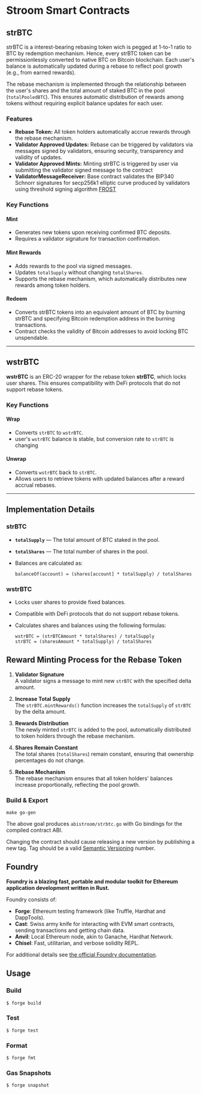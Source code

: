# Stroom Smart Contracts

## strBTC

strBTC is a interest-bearing rebasing token wich is pegged at 1-to-1 ratio to BTC by redemption mechanism. Hence, every strBTC token can be permissionlessly converted to native BTC on Bitcoin blockchain. Each user's balance is automatically updated during a rebase to reflect pool growth (e.g., from earned rewards).

The rebase mechanism is implemented through the relationship between the user's shares and the total amount of staked BTC in the pool (`totalPooledBTC`). This ensures automatic distribution of rewards among tokens without requiring explicit balance updates for each user.

### Features

- **Rebase Token:** All token holders automatically accrue rewards through the rebase mechanism.
- **Validator Approved Updates:** Rebase can be triggered by validators via messages signed by validators, ensuring security, transparency and validity of updates.
- **Validator Approved Mints:** Minting strBTC is triggered by user via submitting the validator signed message to the contract
- **ValidatorMessageReceiver:** Base contract validates the BIP340 Schnorr signatures for secp256k1 elliptic curve produced by validators using threshold signing algorithm [FROST](https://www.cryptohopper.com/news/frost-flexible-round-optimized-schnorr-threshold-signatures-4820)

### Key Functions

#### Mint

- Generates new tokens upon receiving confirmed BTC deposits.
- Requires a validator signature for transaction confirmation.

#### Mint Rewards

- Adds rewards to the pool via signed messages.
- Updates `totalSupply` without changing `totalShares`.
- Supports the rebase mechanism, which automatically distributes new rewards among token holders.

#### Redeem

- Converts strBTC tokens into an equivalent amount of BTC by burning strBTC and specifying Bitcoin redemption address in the burning transactions.
- Contract checks the validity of Bitcoin addresses to avoid locking BTC unspendable.

---

## wstrBTC

**wstrBTC** is an ERC-20 wrapper for the rebase token **strBTC**, which locks user shares. This ensures compatibility with DeFi protocols that do not support rebase tokens.

### Key Functions

#### Wrap

- Converts `strBTC` to `wstrBTC`.
- user's `wstrBTC` balance is stable, but conversion rate to `strBTC` is changing

#### Unwrap

- Converts `wstrBTC` back to `strBTC`.
- Allows users to retrieve tokens with updated balances after a reward accrual rebases.

---

## Implementation Details

### strBTC

- **`totalSupply`** — The total amount of BTC staked in the pool.
- **`totalShares`** — The total number of shares in the pool.
- Balances are calculated as:

    ```solidity
    balanceOf(account) = (shares[account] * totalSupply) / totalShares
    ```

### wstrBTC

- Locks user shares to provide fixed balances.
- Compatible with DeFi protocols that do not support rebase tokens.
- Calculates shares and balances using the following formulas:

    ```solidity
    wstrBTC = (strBTCAmount * totalShares) / totalSupply
    strBTC = (sharesAmount * totalSupply) / totalShares
    ```

## Reward Minting Process for the Rebase Token

1. **Validator Signature**  
   A validator signs a message to mint new `strBTC` with the specified delta amount.

2. **Increase Total Supply**  
   The `strBTC.mintRewards()` function increases the `totalSupply` of `strBTC` by the delta amount.

3. **Rewards Distribution**  
   The newly minted `strBTC` is added to the pool, automatically distributed to token holders through the rebase mechanism.

4. **Shares Remain Constant**  
   The total shares (`totalShares`) remain constant, ensuring that ownership percentages do not change.

5. **Rebase Mechanism**  
   The rebase mechanism ensures that all token holders' balances increase proportionally, reflecting the pool growth.


### Build & Export

```shell
make go-gen
```

The above goal produces `abistroom/strbtc.go` with Go bindings for the compiled contract ABI.

Changing the contract should cause releasing a new version by publishing a new tag.
Tag should be a valid [Semantic Versioning](https://semver.org/) number. 

## Foundry

**Foundry is a blazing fast, portable and modular toolkit for Ethereum application development written in Rust.**

Foundry consists of:

-   **Forge**: Ethereum testing framework (like Truffle, Hardhat and DappTools).
-   **Cast**: Swiss army knife for interacting with EVM smart contracts, sending transactions and getting chain data.
-   **Anvil**: Local Ethereum node, akin to Ganache, Hardhat Network.
-   **Chisel**: Fast, utilitarian, and verbose solidity REPL.

For additional details see [the official Foundry documentation](https://book.getfoundry.sh/).

## Usage

### Build

```shell
$ forge build
```

### Test

```shell
$ forge test
```

### Format

```shell
$ forge fmt
```

### Gas Snapshots

```shell
$ forge snapshot
```